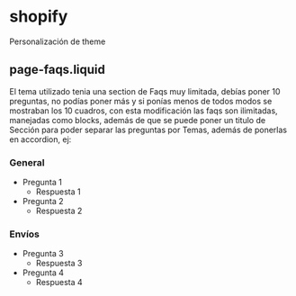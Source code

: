 # shopify
Personalización de theme


## page-faqs.liquid
El tema utilizado tenia una section de Faqs muy limitada, debías poner 10 preguntas, no podías poner más y si ponías menos de todos modos se mostraban los 10 cuadros, con esta modificación las faqs son ilimitadas, manejadas como blocks, además de que se puede poner un titulo de Sección para poder separar las preguntas por Temas, además de ponerlas en accordion, ej:

### General
- Pregunta 1  
  - Respuesta 1  
- Pregunta 2   
  - Respuesta 2  

### Envíos
- Pregunta 3    
  - Respuesta 3  
- Pregunta 4  
  - Respuesta 4  
